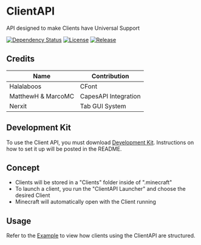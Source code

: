 # ClientAPI
API designed to make Clients have Universal Support

[![Dependency Status](https://www.versioneye.com/user/projects/588a834fbe496c0037c74b21/badge.svg?style=flat-square)](https://www.versioneye.com/user/projects/588a834fbe496c0037c74b21)
[![License](https://img.shields.io/github/license/ZeroMemes/ClientAPI.svg?style=flat-square)](https://github.com/ZeroMemes/ClientAPI/blob/master/LICENSE)
[![Release](https://img.shields.io/github/release/ZeroMemes/ClientAPI.svg?style=flat-square)](https://github.com/ZeroMemes/ClientAPI/releases)

## Credits
| Name                | Contribution         |
|---------------------|----------------------|
| Halalaboos          | CFont                |
| MatthewH & MarcoMC  | CapesAPI Integration |
| Nerxit              | Tab GUI System       |

## Development Kit
To use the Client API, you must download [Development Kit](https://github.com/ZeroMemes/ClientAPI-CDK). Instructions on how to set it up will be posted in the README.

## Concept
* Clients will be stored in a "Clients" folder inside of ".minecraft"
* To launch a client, you run the "ClientAPI Launcher" and choose the desired Client
* Minecraft will automatically open with the Client running

## Usage
Refer to the [Example](https://github.com/ZeroMemes/ClientAPI-Example) to view how clients using the ClientAPI are structured.

